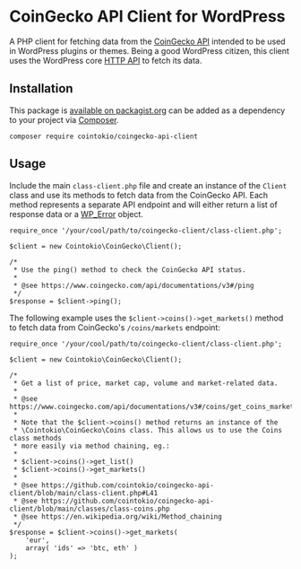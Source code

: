 # CoinGecko API Client for WordPress

A PHP client for fetching data from the [CoinGecko API](https://www.coingecko.com/en/api/documentation) intended to be used in WordPress plugins or themes. Being a good WordPress citizen, this client uses the WordPress core [HTTP API](https://developer.wordpress.org/plugins/http-api/) to fetch its data.

## Installation

This package is [available on packagist.org](https://packagist.org/packages/cointokio/coingecko-api-client) can be added as a dependency to your project via [Composer](https://getcomposer.org).

`composer require cointokio/coingecko-api-client`

## Usage

Include the main `class-client.php` file and create an instance of the `Client` class and use its methods to fetch data from the CoinGecko API. Each method represents a separate API endpoint and will either return a list of response data or a [WP_Error](https://developer.wordpress.org/reference/classes/wp_error/) object.

```
require_once '/your/cool/path/to/coingecko-client/class-client.php';

$client = new Cointokio\CoinGecko\Client();

/*
 * Use the ping() method to check the CoinGecko API status.
 *
 * @see https://www.coingecko.com/api/documentations/v3#/ping
 */
$response = $client->ping();
```

The following example uses the `$client->coins()->get_markets()` method to fetch data from CoinGecko's `/coins/markets` endpoint:


```
require_once '/your/cool/path/to/coingecko-client/class-client.php';

$client = new Cointokio\CoinGecko\Client();

/*
 * Get a list of price, market cap, volume and market-related data.
 *
 * @see https://www.coingecko.com/api/documentations/v3#/coins/get_coins_markets
 *
 * Note that the $client->coins() method returns an instance of the
 * \Cointokio\CoinGecko\Coins class. This allows us to use the Coins class methods
 * more easily via method chaining, eg.:
 *
 * $client->coins()->get_list()
 * $client->coins()->get_markets()
 *
 * @see https://github.com/cointokio/coingecko-api-client/blob/main/class-client.php#L41
 * @see https://github.com/cointokio/coingecko-api-client/blob/main/classes/class-coins.php
 * @see https://en.wikipedia.org/wiki/Method_chaining
 */
$response = $client->coins()->get_markets(
	'eur',
	array( 'ids' => 'btc, eth' )
);
```
